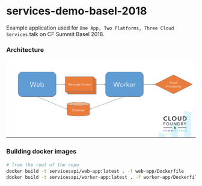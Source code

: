 # services-demo-basel-2018
Example application used for `One App, Two Platforms, Three Cloud Services` talk on CF Summit Basel 2018.


### Architecture
![](./assets/arch.png)


### Building docker images
```bash
# from the root of the repo
docker build -t servicesapi/web-app:latest . -f web-app/Dockerfile
docker build -t servicesapi/worker-app:latest . -f worker-app/Dockerfile
```
